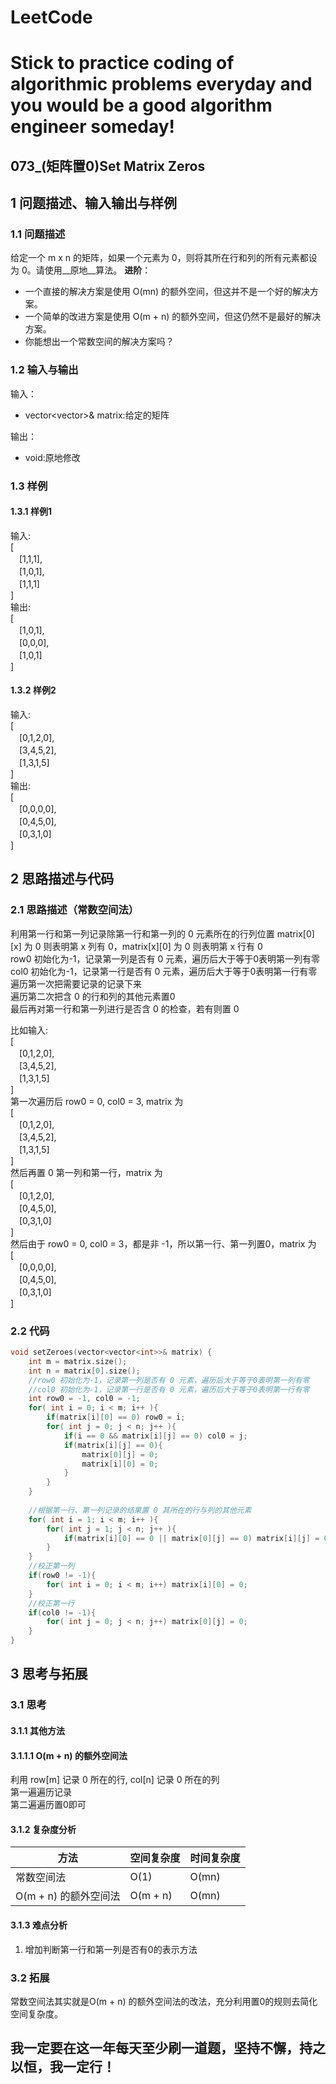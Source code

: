 # LeetCode
# Stick to practice coding of algorithmic problems everyday and you would be a good algorithm engineer someday!
## 073_(矩阵置0)Set Matrix Zeros
## 1 问题描述、输入输出与样例
### 1.1 问题描述
给定一个 m x n 的矩阵，如果一个元素为 0，则将其所在行和列的所有元素都设为 0。请使用__原地__算法。
__进阶__：
* 一个直接的解决方案是使用  O(mn) 的额外空间，但这并不是一个好的解决方案。
* 一个简单的改进方案是使用 O(m + n) 的额外空间，但这仍然不是最好的解决方案。
* 你能想出一个常数空间的解决方案吗？
### 1.2 输入与输出
输入：
* vector<vector<int>>& matrix:给定的矩阵

输出：
* void:原地修改
### 1.3 样例
#### 1.3.1 样例1
输入:<br> 
[<br>
　[1,1,1],<br>
　[1,0,1],<br>
　[1,1,1]<br>
]<br>
输出:<br> 
[<br>
　[1,0,1],<br>
　[0,0,0],<br>
　[1,0,1]<br>
]<br>
#### 1.3.2 样例2
输入: <br>
[<br>
　[0,1,2,0],<br>
　[3,4,5,2],<br>
　[1,3,1,5]<br>
]<br>
输出:<br> 
[<br>
　[0,0,0,0],<br>
　[0,4,5,0],<br>
　[0,3,1,0]<br>
]<br>
## 2 思路描述与代码	
### 2.1 思路描述（常数空间法）
利用第一行和第一列记录除第一行和第一列的 0 元素所在的行列位置 matrix[0][x] 为 0 则表明第 x 列有 0，matrix[x][0] 为 0 则表明第 x 行有 0<br>
row0 初始化为-1，记录第一列是否有 0 元素，遍历后大于等于0表明第一列有零<br>
col0 初始化为-1，记录第一行是否有 0 元素，遍历后大于等于0表明第一行有零<br>
遍历第一次把需要记录的记录下来<br>
遍历第二次把含 0 的行和列的其他元素置0<br>
最后再对第一行和第一列进行是否含 0 的检查，若有则置 0 <br> 

比如输入: <br>
[<br>
　[0,1,2,0],<br>
　[3,4,5,2],<br>
　[1,3,1,5]<br>
]<br>
第一次遍历后 row0 = 0, col0 = 3, matrix 为<br>
[<br>
　[0,1,2,0],<br>
　[3,4,5,2],<br>
　[1,3,1,5]<br>
]<br>
然后再置 0 第一列和第一行，matrix 为<br>
[<br>
　[0,1,2,0],<br>
　[0,4,5,0],<br>
　[0,3,1,0]<br>
]<br>
然后由于 row0 = 0, col0 = 3，都是非 -1，所以第一行、第一列置0，matrix 为<br>
[<br>
　[0,0,0,0],<br>
　[0,4,5,0],<br>
　[0,3,1,0]<br>
]<br>
### 2.2 代码
```cpp
void setZeroes(vector<vector<int>>& matrix) {
    int m = matrix.size();
    int n = matrix[0].size();
    //row0 初始化为-1，记录第一列是否有 0 元素，遍历后大于等于0表明第一列有零
    //col0 初始化为-1，记录第一行是否有 0 元素，遍历后大于等于0表明第一行有零
    int row0 = -1, col0 = -1;
    for( int i = 0; i < m; i++ ){
        if(matrix[i][0] == 0) row0 = i;
        for( int j = 0; j < n; j++ ){
            if(i == 0 && matrix[i][j] == 0) col0 = j;
            if(matrix[i][j] == 0){
                matrix[0][j] = 0;
                matrix[i][0] = 0;
            }
        }
    }
   
    //根据第一行、第一列记录的结果置 0 其所在的行与列的其他元素
    for( int i = 1; i < m; i++ ){
        for( int j = 1; j < n; j++ ){
            if(matrix[i][0] == 0 || matrix[0][j] == 0) matrix[i][j] = 0;
        }
    }
    //校正第一列
    if(row0 != -1){
        for( int i = 0; i < m; i++) matrix[i][0] = 0;
    }
    //校正第一行
    if(col0 != -1){
        for( int j = 0; j < n; j++) matrix[0][j] = 0;
    }
}
```
## 3 思考与拓展
### 3.1 思考
#### 3.1.1 其他方法
#### 3.1.1.1 O(m + n) 的额外空间法
利用 row[m] 记录 0 所在的行, col[n] 记录 0 所在的列<br>
第一遍遍历记录<br>
第二遍遍历置0即可<br>

#### 3.1.2 复杂度分析
方法|空间复杂度|时间复杂度
--- | --- | ---
常数空间法|O(1)|O(mn)
O(m + n) 的额外空间法|O(m + n)|O(mn)
#### 3.1.3 难点分析
1. 增加判断第一行和第一列是否有0的表示方法
### 3.2 拓展
常数空间法其实就是O(m + n) 的额外空间法的改法，充分利用置0的规则去简化空间复杂度。

	  
## 我一定要在这一年每天至少刷一道题，坚持不懈，持之以恒，我一定行！
